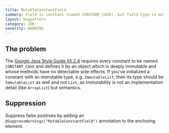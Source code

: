 ```yaml
---
title: MutableConstantField
summary: Field is constant (named CONSTANT_CASE), but field type is mutable
layout: bugpattern
category: JDK
severity: WARNING
---
```


<!--
*** AUTO-GENERATED, DO NOT MODIFY ***
To make changes, edit the @BugPattern annotation or the explanation in docs/bugpattern.
-->

## The problem
The [Google Java Style Guide §5.2.4][style] requires every constant to be named
`CONSTANT_CASE` and defines it by an object which is deeply immutable and whose
methods have no detectable side effects. If you've initialized a constant with
an immutable type, e.g. `ImmutableList`, then its type should be `ImmutableList`
as well and not `List`, as immutability is not an implementation detail (like
`ArrayList`) but semantics.

[style]: https://google.github.io/styleguide/javaguide.html#s5.2.4-constant-names

## Suppression
Suppress false positives by adding an `@SuppressWarnings("MutableConstantField")` annotation to the enclosing element.
